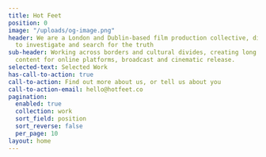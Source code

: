 ```yaml
---
title: Hot Feet
position: 0
image: "/uploads/og-image.png"
header: We are a London and Dublin-based film production collective, digging deep
  to investigate and search for the truth
sub-header: Working across borders and cultural divides, creating long and short-form
  content for online platforms, broadcast and cinematic release.
selected-text: Selected Work
has-call-to-action: true
call-to-action: Find out more about us, or tell us about you
call-to-action-email: hello@hotfeet.co
pagination:
  enabled: true
  collection: work
  sort_field: position
  sort_reverse: false
  per_page: 10
layout: home
---
```


